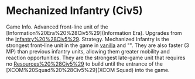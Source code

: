 # Mechanized Infantry (Civ5)

Game Info.
Advanced front-line unit of the [Information%20Era%20%28Civ5%29](Information Era). Upgrades from the [Infantry%20%28Civ5%29](Infantry).
Strategy.
Mechanized Infantry is the strongest front-line unit in the game in [vanilla](vanilla) and "". They are also faster (3 MP) than previous infantry units, allowing them greater mobility and reaction opportunities.
They are the strongest late-game unit that requires no [Resources%20%28Civ5%29](resources) to build until the entrance of the [XCOM%20Squad%20%28Civ5%29](XCOM Squad) into the game.